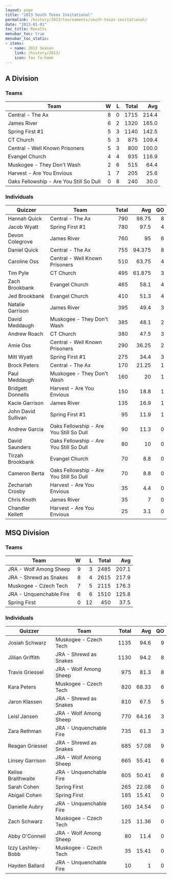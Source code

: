 ```yaml
---
layout: page
title: "2013 South Texas Invitational"
permalink: /history/2013/tournaments/south-texas-invitational/
date: "2013-01-01"
toc_title: Results
menubar_toc: true
menubar_toc_static:
- items:
  - name: 2013 Season
    link: /history/2013/
    icon: fas fa-home
---
```


## A Division

### Teams

| Team                                    |    W |    L | Total |   Avg |
| --------------------------------------- | ---: | ---: | ----: | ----: |
| Central - The Ax                        |    8 |    0 |  1715 | 214.4 |
| James River                             |    6 |    2 |  1320 | 165.0 |
| Spring First #1                         |    5 |    3 |  1140 | 142.5 |
| CT Church                               |    5 |    3 |   875 | 109.4 |
| Central - Well Known Prisoners          |    5 |    3 |   800 | 100.0 |
| Evangel Church                          |    4 |    4 |   935 | 116.9 |
| Muskogee - They Don't Wash              |    2 |    6 |   515 |  64.4 |
| Harvest - Are You Envious               |    1 |    7 |   205 |  25.6 |
| Oaks Fellowship - Are You Still So Dull |    0 |    8 |   240 |  30.0 |

### Individuals

| Quizzer             | Team                                    | Total |    Avg |   QO |
| ------------------- | --------------------------------------- | ----: | -----: | ---: |
| Hannah Quick        | Central - The Ax                        |   790 |  98.75 |    8 |
| Jacob Wyatt         | Spring First #1                         |   780 |   97.5 |    4 |
| Devon Colegrove     | James River                             |   760 |     95 |    6 |
| Daniel Quick        | Central - The Ax                        |   755 | 94.375 |    8 |
| Caroline Oss        | Central - Well Known Prisoners          |   510 |  63.75 |    4 |
| Tim Pyle            | CT Church                               |   495 | 61.875 |    3 |
| Zach Brookbank      | Evangel Church                          |   465 |   58.1 |    4 |
| Jed Brookbank       | Evangel Church                          |   410 |   51.3 |    4 |
| Natalie Garrison    | James River                             |   395 |   49.4 |    3 |
| David Meddaugh      | Muskogee - They Don't Wash              |   385 |   48.1 |    2 |
| Andrew Roach        | CT Church                               |   380 |   47.5 |    3 |
| Amie Oss            | Central - Well Known Prisoners          |   290 |  36.25 |    2 |
| Mitt Wyatt          | Spring First #1                         |   275 |   34.4 |    3 |
| Brock Peters        | Central - The Ax                        |   170 |  21.25 |    1 |
| Paul Meddaugh       | Muskogee - They Don't Wash              |   160 |     20 |    1 |
| Bridgett Donnells   | Harvest - Are You Envious               |   150 |   18.8 |    1 |
| Kacie Garrison      | James River                             |   135 |   16.9 |    1 |
| John David Sullivan | Spring First #1                         |    95 |   11.9 |    1 |
| Andrew Garcia       | Oaks Fellowship - Are You Still So Dull |    90 |   11.3 |    0 |
| David Saunders      | Oaks Fellowship - Are You Still So Dull |    80 |     10 |    0 |
| Tirzah Brookbank    | Evangel Church                          |    70 |    8.8 |    0 |
| Cameron Berta       | Oaks Fellowship - Are You Still So Dull |    70 |    8.8 |    0 |
| Zechariah Crosby    | Harvest - Are You Envious               |    35 |    4.4 |    0 |
| Chris Knoth         | James River                             |    35 |      7 |    0 |
| Chandler Kellett    | Harvest - Are You Envious               |    25 |    3.1 |    0 |

## MSQ Division

### Teams

| Team                    |    W |    L | Total |   Avg |
| ----------------------- | ---: | ---: | ----: | ----: |
| JRA - Wolf Among Sheep  |    9 |    3 |  2485 | 207.1 |
| JRA - Shrewd as Snakes  |    8 |    4 |  2615 | 217.9 |
| Muskogee - Czech Tech   |    7 |    5 |  2115 | 176.3 |
| JRA - Unquenchable Fire |    6 |    6 |  1510 | 125.8 |
| Spring First            |    0 |   12 |   450 |  37.5 |

### Individuals

| Quizzer            | Team                    | Total |   Avg |   QO |
| ------------------ | ----------------------- | ----: | ----: | ---: |
| Josiah Schwarz     | Muskogee - Czech Tech   |  1135 |  94.6 |    9 |
| Jillian Griffith   | JRA - Shrewd as Snakes  |  1130 |  94.2 |    8 |
| Travis Griessel    | JRA - Wolf Among Sheep  |   975 |  81.3 |    8 |
| Kara Peters        | Muskogee - Czech Tech   |   820 | 68.33 |    6 |
| Jaron Klassen      | JRA - Shrewd as Snakes  |   810 |  67.5 |    5 |
| Leisl Jansen       | JRA - Wolf Among Sheep  |   770 | 64.16 |    3 |
| Zara Rethman       | JRA - Unquenchable Fire |   735 |  61.3 |    3 |
| Reagan Griessel    | JRA - Shrewd as Snakes  |   685 | 57.08 |    9 |
| Linsey Garrison    | JRA - Wolf Among Sheep  |   665 | 55.41 |    6 |
| Kelise Braithwaite | JRA - Unquenchable Fire |   605 | 50.41 |    6 |
| Sarah Cohen        | Spring First            |   265 | 22.08 |    0 |
| Abigail Cohen      | Spring First            |   185 | 15.41 |    0 |
| Danielle Aubry     | JRA - Unquenchable Fire |   160 | 14.54 |    0 |
| Zach Schwarz       | Muskogee - Czech Tech   |   125 | 11.36 |    0 |
| Abby O'Connell     | JRA - Wolf Among Sheep  |    80 |  11.4 |    0 |
| Izzy Lashley-Bobb  | Muskogee - Czech Tech   |    35 | 15.41 |    0 |
| Hayden Ballard     | JRA - Unquenchable Fire |    10 |     1 |    0 |
